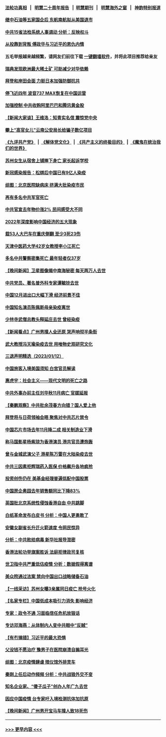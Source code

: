 #### [法轮功真相](https://github.com/gfw-breaker/truth/blob/master/README.md?t=0) &nbsp;&nbsp;|&nbsp;&nbsp; [明慧二十周年报告](https://github.com/gfw-breaker/mh-reports/blob/master/README.md?t=0) &nbsp;&nbsp;|&nbsp;&nbsp;[明慧期刊](https://github.com/gfw-breaker/mh-qikan) &nbsp;&nbsp;|&nbsp;&nbsp; [明慧海外之窗](https://github.com/gfw-breaker/mh-news/blob/master/README.md?t=0) &nbsp;&nbsp;|&nbsp;&nbsp; [神韵特别报道](https://github.com/gfw-breaker/mh-news/blob/master/shenyun.md?t=0)
#### [继中石油等五家国企后 东航南航拟从美国退市](../pages/nsc413/n13906480.md?t=01140643) 
#### [中共15省法检系统人事调动 分析：反映权斗](../pages/nsc413/n13905726.md?t=01140643) 
#### [从投靠到背叛 傅政华与习近平的恩仇内情](../pages/nsc413/n13905220.md?t=01140643) 
#### 五毛举报越来越频繁，请网友们前往下载 [一键翻墙软件](https://github.com/gfw-breaker/ssr-accounts)，并将此项目推荐给亲友
#### [瑞典发现欧洲最大稀土矿 可助减少对华依赖](../pages/nsc413/n13906450.md?t=01140643) 
#### [拜登和岸田会面 力挺日本加强防御抗共](../pages/nsc413/n13906473.md?t=01140643) 
#### [停飞近四年 波音737 MAX恢复在中国运营](../pages/nsc413/n13906430.md?t=01140643) 
#### [加强控制 中共收购阿里巴巴和腾讯黄金股](../pages/nsc413/n13906441.md?t=01140643) 
#### [【新闻大家谈】王维洛：知青实名信 震惊党中央](../pages/nsc413/n13906386.md?t=01140643) 
#### [攀上“高官女儿”云南公安局长给骗子数亿项目](../pages/nsc413/n13906323.md?t=01140643) 
#### [《九评共产党》](https://github.com/begood0513/9ping.md/blob/master/README.md) &nbsp;|&nbsp; [《解体党文化》](../../../../jtdwh.md/blob/master/README.md)  &nbsp;|&nbsp; [《共产主义的终极目的》](../../../../gczydzjmd.md/blob/master/README.md) &nbsp;|&nbsp; [《魔鬼在统治我们的世界》](../../../../mgztzwmdsj.md/blob/master/README.md) 
#### [苏州女生从宿舍上铺摔下身亡 家长起诉学校](../pages/nsc413/n13906246.md?t=01140643) 
#### [新冠感染报告：松绑后中国已有9亿人染疫](../pages/nsc413/n13906094.md?t=01140643) 
#### [组图：北京医院缺病床 挤满大批染疫市民](../pages/nsc413/n13906245.md?t=01140643) 
#### [再有多名中共军官死亡](../pages/nsc413/n13906204.md?t=01140643) 
#### [中共官宣去年物价涨2% 民间感受大不同](../pages/nsc413/n13906232.md?t=01140643) 
#### [2022年深度影响中国经济的五大现象](../pages/nsc413/n13906152.md?t=01140643) 
#### [载53人大巴车在重庆侧翻 至少3死23伤](../pages/nsc413/n13906240.md?t=01140643) 
#### [天津中医药大学42岁女教授李小江死亡](../pages/nsc413/n13906153.md?t=01140643) 
#### [多名中共警察密集死亡 最年轻者仅37岁](../pages/nsc413/n13906069.md?t=01140643) 
#### [【晚间新闻】卫星图像揭中南海秘密 每天两万人去世](../pages/nsc413/n13906115.md?t=01140643) 
#### [中共党员、著名普外科专家谭毓铨去世](../pages/nsc413/n13906097.md?t=01140643) 
#### [中国12月进出口大幅下滑 经济前景不佳](../pages/nsc413/n13906082.md?t=01140643) 
#### [中国知名演员陈佩斯母亲染疫离世](../pages/nsc413/n13905907.md?t=01140643) 
#### [少林寺武僧总教头释延庄去世 曾经染疫](../pages/nsc413/n13905998.md?t=01140643) 
#### [【新闻看点】广州男撞人全还原 哭声响彻半条街](../pages/nsc413/n13905824.md?t=01140643) 
#### [武大教授冯天瑜染疫去世 用唯物史观研究文化](../pages/nsc413/n13905798.md?t=01140643) 
#### [三退声明精选（2023/01/12）](../pages/nsc413/n13905953.md?t=01140643) 
#### [中国旅客入境美国须知 白宫官员解读](../pages/nsc413/n13905840.md?t=01140643) 
#### [惠虎宇：社会主义——现代文明的死亡之路](../pages/nsc413/n13904452.md?t=01140643) 
#### [中共外事办前主任刘华秋11月病亡 官媒延报](../pages/nsc413/n13905783.md?t=01140643) 
#### [【秦鹏观察】中共批余茂春方向错？国人爱上他](../pages/nsc413/n13905757.md?t=01140643) 
#### [拜登将与日荷领袖会晤 聚焦对中共芯片禁令](../pages/nsc413/n13905769.md?t=01140643) 
#### [中国芯片市场去年11月降二成 相关制造业下滑](../pages/nsc413/n13905682.md?t=01140643) 
#### [称马国影星杨紫琼为香港演员 港共官员遭炮轰](../pages/nsc413/n13905708.md?t=01140643) 
#### [曾与金城武演父子 港星陈万雷在大陆染疫去世](../pages/nsc413/n13905743.md?t=01140643) 
#### [中共三因素拒辉瑞药入医保 价格飙升各地疯抢](../pages/nsc413/n13905542.md?t=01140643) 
#### [投资创伤仍在 美基金经理普遍低配中国股票](../pages/nsc413/n13905691.md?t=01140643) 
#### [中国房企奥园去年销售额同比下降83%](../pages/nsc413/n13905697.md?t=01140643) 
#### [英国批北京系统性侵蚀香港自由 中共跳脚](../pages/nsc413/n13905687.md?t=01140643) 
#### [白纸革命发布白皮书 分析：中国人更勇敢了](../pages/nsc413/n13905653.md?t=01140643) 
#### [安徽女副省长升迁火箭速度 令网民惊异](../pages/nsc413/n13905674.md?t=01140643) 
#### [分析：中共败给病毒 新华社报导泄密](../pages/nsc413/n13905062.md?t=01140643) 
#### [香港法轮功举旗案胜诉 法庭拒律政司复核](../pages/nsc413/n13905668.md?t=01140643) 
#### [世卫指中共严重低估疫情 分析：数据假得离谱](../pages/nsc413/n13905345.md?t=01140643) 
#### [美众院通过法案 禁向中国出口战略储备石油](../pages/nsc413/n13905660.md?t=01140643) 
#### [【一线采访】苏州女曝3亲属同日疫亡 抢号火化](../pages/nsc413/n13905370.md?t=01140643) 
#### [【名家专栏】中国低成本吸引力消失 影响经济](../pages/nsc413/n13905515.md?t=01140643) 
#### [专家：政令不通 习面临信任危机放狠话](../pages/nsc413/n13905497.md?t=01140643) 
#### [专访邓海燕：从体制内人变中共眼中“反贼”](../pages/nsc413/n13905074.md?t=01140643) 
#### [【有冇搞错】习近平的最大恐惧](../pages/nsc413/n13905319.md?t=01140643) 
#### [父没钱不愿治疗 豫男子在医院崩溃自搧耳光](../pages/nsc413/n13905318.md?t=01140643) 
#### [组图：北京疫情肆虐 殡仪馆外排灵车](../pages/nsc413/n13905369.md?t=01140643) 
#### [秦刚上任后动作频频 分析：中共战狼外交不变](../pages/nsc413/n13905305.md?t=01140643) 
#### [知名企业家、“傻子瓜子”创办人年广九去世](../pages/nsc413/n13905354.md?t=01140643) 
#### [因应中国疫情 台专家吁入境检测抗体加抗原](../pages/nsc413/n13905274.md?t=01140643) 
#### [【晚间新闻】广州男开宝马车撞人致18死伤](../pages/nsc413/n13905330.md?t=01140643) 

----
#### [ >>> 更早内容 <<< ](../indexes/nsc413-earlier.md)
